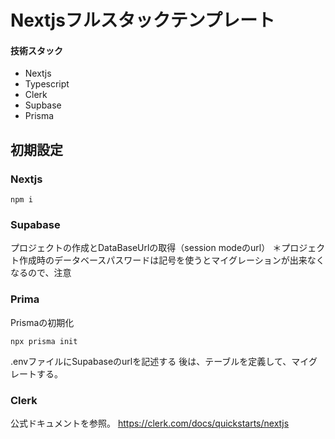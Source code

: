 
# Nextjsフルスタックテンプレート

#### 技術スタック
- Nextjs
- Typescript
- Clerk
- Supbase
- Prisma

  
## 初期設定

### Nextjs
    
    npm i 

### Supabase
プロジェクトの作成とDataBaseUrlの取得（session modeのurl）
＊プロジェクト作成時のデータベースパスワードは記号を使うとマイグレーションが出来なくなるので、注意

### Prima
Prismaの初期化

    npx prisma init 

.envファイルにSupabaseのurlを記述する
後は、テーブルを定義して、マイグレートする。

### Clerk
公式ドキュメントを参照。
https://clerk.com/docs/quickstarts/nextjs

